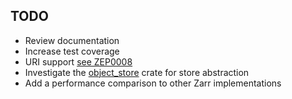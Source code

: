 ## TODO
- Review documentation
- Increase test coverage
- URI support [see ZEP0008](https://github.com/zarr-developers/zeps/pull/48)
- Investigate the [object_store](https://docs.rs/object_store/latest/object_store/) crate for store abstraction
- Add a performance comparison to other Zarr implementations
